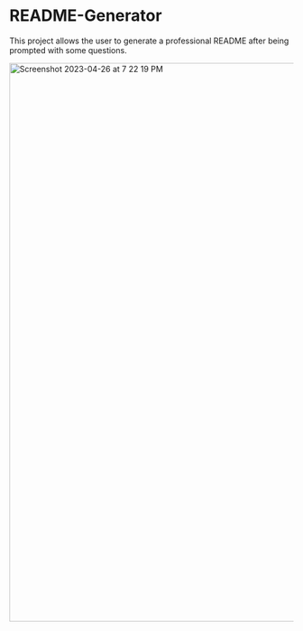 # README-Generator
This project allows the user to generate a professional README after being prompted with some questions.

<img width="990" alt="Screenshot 2023-04-26 at 7 22 19 PM" src="https://user-images.githubusercontent.com/128011155/234723091-4afd4e2c-8b2d-4bd6-8e0c-da69bf40cd9d.png">


